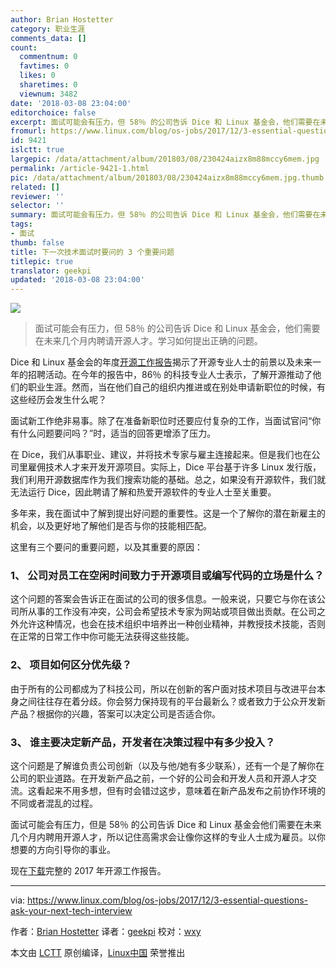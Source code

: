 ```yaml
---
author: Brian Hostetter
category: 职业生涯
comments_data: []
count:
  commentnum: 0
  favtimes: 0
  likes: 0
  sharetimes: 0
  viewnum: 3482
date: '2018-03-08 23:04:00'
editorchoice: false
excerpt: 面试可能会有压力，但 58％ 的公司告诉 Dice 和 Linux 基金会，他们需要在未来几个月内聘请开源人才。学习如何提出正确的问题。
fromurl: https://www.linux.com/blog/os-jobs/2017/12/3-essential-questions-ask-your-next-tech-interview
id: 9421
islctt: true
largepic: /data/attachment/album/201803/08/230424aizx8m88mccy6mem.jpg
permalink: /article-9421-1.html
pic: /data/attachment/album/201803/08/230424aizx8m88mccy6mem.jpg.thumb.jpg
related: []
reviewer: ''
selector: ''
summary: 面试可能会有压力，但 58％ 的公司告诉 Dice 和 Linux 基金会，他们需要在未来几个月内聘请开源人才。学习如何提出正确的问题。
tags:
- 面试
thumb: false
title: 下一次技术面试时要问的 3 个重要问题
titlepic: true
translator: geekpi
updated: '2018-03-08 23:04:00'
---
```


![](/data/attachment/album/201803/08/230424aizx8m88mccy6mem.jpg)



> 
> 面试可能会有压力，但 58％ 的公司告诉 Dice 和 Linux 基金会，他们需要在未来几个月内聘请开源人才。学习如何提出正确的问题。
> 
> 
> 


Dice 和 Linux 基金会的年度[开源工作报告](https://www.linuxfoundation.org/blog/2017-jobs-report-highlights-demand-open-source-skills/)揭示了开源专业人士的前景以及未来一年的招聘活动。在今年的报告中，86％ 的科技专业人士表示，了解开源推动了他们的职业生涯。然而，当在他们自己的组织内推进或在别处申请新职位的时候，有这些经历会发生什么呢？


面试新工作绝非易事。除了在准备新职位时还要应付复杂的工作，当面试官问“你有什么问题要问吗？”时，适当的回答更增添了压力。


在 Dice，我们从事职业、建议，并将技术专家与雇主连接起来。但是我们也在公司里雇佣技术人才来开发开源项目。实际上，Dice 平台基于许多 Linux 发行版，我们利用开源数据库作为我们搜索功能的基础。总之，如果没有开源软件，我们就无法运行 Dice，因此聘请了解和热爱开源软件的专业人士至关重要。


多年来，我在面试中了解到提出好问题的重要性。这是一个了解你的潜在新雇主的机会，以及更好地了解他们是否与你的技能相匹配。


这里有三个要问的重要问题，以及其重要的原因：


### 1、 公司对员工在空闲时间致力于开源项目或编写代码的立场是什么？


这个问题的答案会告诉正在面试的公司的很多信息。一般来说，只要它与你在该公司所从事的工作没有冲突，公司会希望技术专家为网站或项目做出贡献。在公司之外允许这种情况，也会在技术组织中培养出一种创业精神，并教授技术技能，否则在正常的日常工作中你可能无法获得这些技能。


### 2、 项目如何区分优先级？


由于所有的公司都成为了科技公司，所以在创新的客户面对技术项目与改进平台本身之间往往存在着分歧。你会努力保持现有的平台最新么？或者致力于公众开发新产品？根据你的兴趣，答案可以决定公司是否适合你。


### 3、 谁主要决定新产品，开发者在决策过程中有多少投入？


这个问题是了解谁负责公司创新（以及与他/她有多少联系），还有一个是了解你在公司的职业道路。在开发新产品之前，一个好的公司会和开发人员和开源人才交流。这看起来不用多想，但有时会错过这步，意味着在新产品发布之前协作环境的不同或者混乱的过程。


面试可能会有压力，但是 58％ 的公司告诉 Dice 和 Linux 基金会他们需要在未来几个月内聘用开源人才，所以记住高需求会让像你这样的专业人士成为雇员。以你想要的方向引导你的事业。


现在[下载](http://bit.ly/2017OSSjobsreport)完整的 2017 年开源工作报告。




---


via: <https://www.linux.com/blog/os-jobs/2017/12/3-essential-questions-ask-your-next-tech-interview>


作者：[Brian Hostetter](https://www.linux.com/users/brianhostetter) 译者：[geekpi](https://github.com/geekpi) 校对：[wxy](https://github.com/wxy)


本文由 [LCTT](https://github.com/LCTT/TranslateProject) 原创编译，[Linux中国](https://linux.cn/) 荣誉推出
